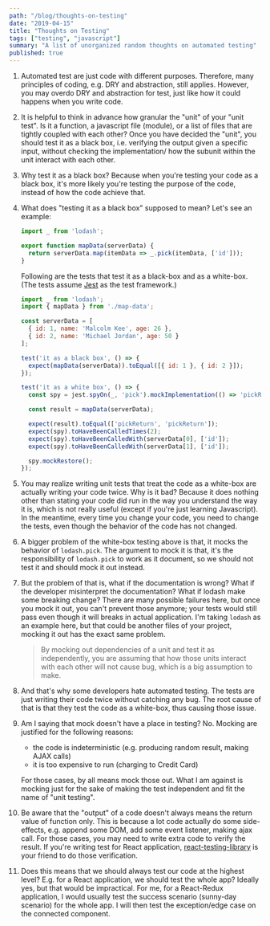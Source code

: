 ```yaml
---
path: "/blog/thoughts-on-testing"
date: "2019-04-15"
title: "Thoughts on Testing"
tags: ["testing", "javascript"]
summary: "A list of unorganized random thoughts on automated testing"
published: true
---
```


1.  Automated test are just code with different purposes. Therefore, many principles of coding, e.g. DRY and abstraction, still applies. However, you may overdo DRY and abstraction for test, just like how it could happens when you write code.

1.  It is helpful to think in advance how granular the "unit" of your "unit test". Is it a function, a javascript file (module), or a list of files that are tightly coupled with each other? Once you have decided the "unit", you should test it as a black box, i.e. verifying the output given a specific input, without checking the implementation/ how the subunit within the unit interact with each other.

1.  Why test it as a black box? Because when you're testing your code as a black box, it's more likely you're testing the purpose of the code, instead of how the code achieve that.

1.  What does "testing it as a black box" supposed to mean? Let's see an example:

    ```javascript
    import _ from 'lodash';

    export function mapData(serverData) {
      return serverData.map(itemData => _.pick(itemData, ['id']));
    }
    ```

    Following are the tests that test it as a black-box and as a white-box. (The tests assume [Jest] as the test framework.)

    ```javascript
    import _ from 'lodash';
    import { mapData } from './map-data';

    const serverData = [
      { id: 1, name: 'Malcolm Kee', age: 26 },
      { id: 2, name: 'Michael Jordan', age: 50 }
    ];

    test('it as a black box', () => {
      expect(mapData(serverData)).toEqual([{ id: 1 }, { id: 2 }]);
    });

    test('it as a white box', () => {
      const spy = jest.spyOn(_, 'pick').mockImplementation(() => 'pickReturn');

      const result = mapData(serverData);

      expect(result).toEqual(['pickReturn', 'pickReturn']);
      expect(spy).toHaveBeenCalledTimes(2);
      expect(spy).toHaveBeenCalledWith(serverData[0], ['id']);
      expect(spy).toHaveBeenCalledWith(serverData[1], ['id']);

      spy.mockRestore();
    });
    ```

1.  You may realize writing unit tests that treat the code as a white-box are actually writing your code twice. Why is it bad? Because it does nothing other than stating your code did run in the way you understand the way it is, which is not really useful (except if you're just learning Javascript). In the meantime, every time you change your code, you need to change the tests, even though the behavior of the code has not changed.

1.  A bigger problem of the white-box testing above is that, it mocks the behavior of `lodash.pick`. The argument to mock it is that, it's the responsibility of `lodash.pick` to work as it document, so we should not test it and should mock it out instead.

1.  But the problem of that is, what if the documentation is wrong? What if the developer misinterpret the documentation? What if lodash make some breaking change? There are many possible failures here, but once you mock it out, you can't prevent those anymore; your tests would still pass even though it will breaks in actual application. I'm taking `lodash` as an example here, but that could be another files of your project, mocking it out has the exact same problem.

    > By mocking out dependencies of a unit and test it as independently, you are assuming that how those units interact with each other will not cause bug, which is a big assumption to make.

1.  And that's why some developers hate automated testing. The tests are just writing their code twice without catching any bug. The root cause of that is that they test the code as a white-box, thus causing those issue.

1.  Am I saying that mock doesn't have a place in testing? No. Mocking are justified for the following reasons:

    * the code is indeterministic (e.g. producing random result, making AJAX calls)
    * it is too expensive to run (charging to Credit Card)

    For those cases, by all means mock those out. What I am against is mocking just for the sake of making the test independent and fit the name of "unit testing".

1.  Be aware that the "output" of a code doesn't always means the return value of function only. This is because a lot code actually do some side-effects, e.g. append some DOM, add some event listener, making ajax call. For those cases, you may need to write extra code to verify the result. If you're writing test for React application, [react-testing-library] is your friend to do those verification.

1.  Does this means that we should always test our code at the highest level? E.g. for a React application, we should test the whole app? Ideally yes, but that would be impractical. For me, for a React-Redux application, I would usually test the success scenario (sunny-day scenario) for the whole app. I will then test the exception/edge case on the connected component.

[jest]: https://jestjs.io/
[react-testing-library]: https://testing-library.com/react
